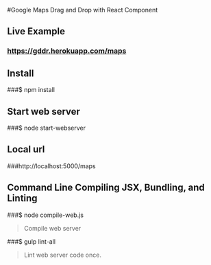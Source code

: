 #Google Maps Drag and Drop with React Component

## Live Example
### https://gddr.herokuapp.com/maps


## Install
###$ npm install


## Start web server
###$ node start-webserver


## Local url
###http://localhost:5000/maps



## Command Line Compiling JSX, Bundling, and Linting 

###$ node compile-web.js
>Compile web server

###$ gulp lint-all
>Lint web server code once.


